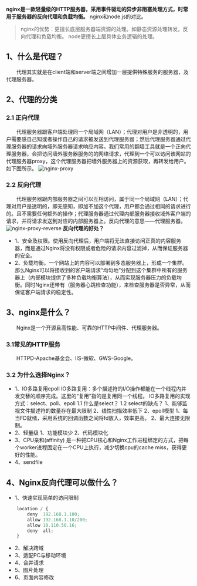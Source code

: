 **nginx是一款轻量级的HTTP服务器，采用事件驱动的异步非阻塞处理方式，时常用于服务器的反向代理和负载均衡。**
nginx和node.js的对比。
>nginx的优势：更擅长底层服务器端资源的处理。如静态资源处理转发，反向代理和负载均衡。
>node更擅长上层具体业务逻辑的处理。
## 1、什么是代理？
&#8195;&#8195;代理其实就是在client端和server端之间增加一层提供特殊服务的服务器，及代理服务器。
## 2、代理的分类
### 2.1 正向代理
&#8195;&#8195;代理服务器跟客户端处理同一个局域网（LAN）；代理对用户是非透明的，用户需要感自己知或者操作自己的请求被发送到代理服务器；然后代理服务器通过代理服务器的请求向域外服务器请求响应内容。我们常用的翻墙工具就是一个正向代理服务器，会把访问墙外服务器服务的的网络请求，代理到一个可以访问该网站的代理服务器proxy，这个代理服务器把墙外服务器上的资源获取，再转发给用户。如下图所示。
<img alt="nginx-proxy" data-width="625" data-height="467" src="https://user-gold-cdn.xitu.io/2018/9/27/1661ac31c06b0681?imageView2/0/w/1280/h/960/format/webp/ignore-error/1">
### 2.2 反向代理
&#8195;&#8195;代理服务器跟内部服务器之间可以互相访问，属于同一个局域网（LAN）；代理对用户是透明的，即无感知，即加不加这个代理，用户都会通过相同的请求进行的。且不需要任何额外的操作；代理服务器通过代理内部服务器接收域外客户端的请求，并将请求发送到对应的内部服务器上。反向代理的意思——代理服务器。
<img alt="nginx-proxy-reverse"  data-width="655" data-height="499" src="https://user-gold-cdn.xitu.io/2018/9/27/1661ac31c192d22f?imageView2/0/w/1280/h/960/format/webp/ignore-error/1">
**反向代理的好处？**
+ 1、安全及权限。使用反向代理后，用户端将无法直接访问正真的内容服务器，而是通过Nginx将没有权限或者危险的请求内容过滤掉，从而保证服务器的安全。
+ 2、负载均衡。一个网站上的内容可以部署到多态服务器上，形成一个集群。那么Nginx可以将接收到的客户端请求“均匀地”分配到这个集群中所有的服务器上（内部模块提供了多种负载均衡算法），从而实现服务器压力的负载均衡。同时Nginx还带有（服务器心跳检查功能），来检查服务器是否异常，从而保证客户端请求的稳定性。
## 3、nginx是什么？
&#8195;&#8195;Nginx是一个开源且高性能、可靠的HTTP中间件、代理服务器。
### 3.1常见的HTTP服务
&#8195;&#8195;HTTPD-Apache基金会、IIS-微软、GWS-Google。
### 3.2 为什么选择Nginx？
+ 1、IO多路复用epoll
    IO多路复用：多个描述符的I/O操作都能在一个线程内并发交替的顺序完成。这里的“复用”指的是复用同一个线程。
    IO多路复用的实现方式：select、poll、epoll
    1.1 什么是select？
    1.2 select的缺点？
        1、能够监视文件描述符的数量存在最大限制
        2、线性扫描效率低下
    2、epoll模型
        1、每当FD就绪，采用系统的回调函数之间将fd放入，效率更高。
        2、最大连接无限制。
+ 2、轻量级
    1、功能模块少
    2、代码模块化
+ 3、CPU亲和(affinity)
    是一种把CPU核心和Nginx工作进程绑定的方式，把每个worker进程固定在一个CPU上执行，减少切换cpu的cache miss，获得更好的性能。
+ 4、sendfile



## 4、Nginx反向代理可以做什么？
+ 1、快速实现简单的访问限制 
```javascript
    location / {
        deny  192.168.1.100;
        allow 192.168.1.10/200;
        allow 10.110.50.16;
        deny  all;
    }
```
+ 2、解决跨域
+ 3、适配PC与移动环境
+ 4、合并请求
+ 5、图片处理
+ 6、页面内容修改


